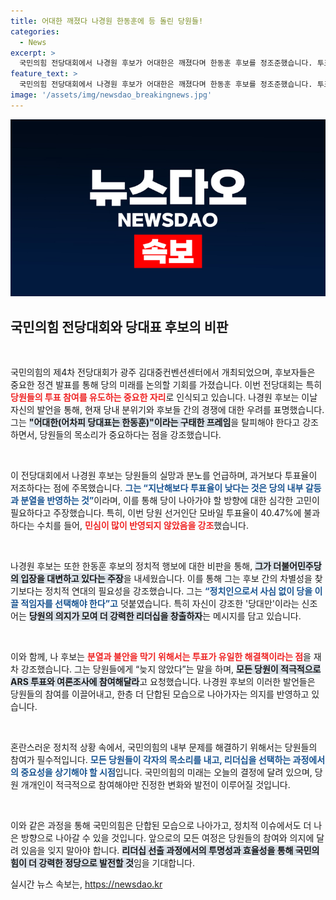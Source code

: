 ```yaml
---
title: 어대한 깨졌다 나경원 한동훈에 등 돌린 당원들!
categories:
  - News
excerpt: >
  국민의힘 전당대회에서 나경원 후보가 어대한은 깨졌다며 한동훈 후보를 정조준했습니다. 투표율 40.47%로 갈등 심화 중, 분열을 막는 유일한 방법은 투표라고 강조한 나 후보의 발언이 눈길을 끌고 있습니다!
feature_text: >
  국민의힘 전당대회에서 나경원 후보가 어대한은 깨졌다며 한동훈 후보를 정조준했습니다. 투표율 40.47%로 갈등 심화 중, 분열을 막는 유일한 방법은 투표라고 강조한 나 후보의 발언이 눈길을 끌고 있습니다!
image: '/assets/img/newsdao_breakingnews.jpg'
---
```


<p><img src="/assets/img/newsdao_breakingnews.jpg" alt="ranknews 속보" /></p>

<h2 data-ke-size="size26">국민의힘 전당대회와 당대표 후보의 비판</h2>

<p data-ke-size="size16">&nbsp;</p>

<p>국민의힘의 제4차 전당대회가 광주 김대중컨벤션센터에서 개최되었으며, 후보자들은 중요한 정견 발표를 통해 당의 미래를 논의할 기회를 가졌습니다. 이번 전당대회는 특히 <b><span style="color: #ee2323;">당원들의 투표 참여를 유도하는 중요한 자리</span></b>로 인식되고 있습니다. 나경원 후보는 이날 자신의 발언을 통해, 현재 당내 분위기와 후보들 간의 경쟁에 대한 우려를 표명했습니다. 그는 <b><span style="background-color: #21538527;">"어대한(어차피 당대표는 한동훈)"이라는 구태한 프레임</span></b>을 탈피해야 한다고 강조하면서, 당원들의 목소리가 중요하다는 점을 강조했습니다.</p>

<p data-ke-size="size16">&nbsp;</p>

<p>이 전당대회에서 나경원 후보는 당원들의 실망과 분노를 언급하며, 과거보다 투표율이 저조하다는 점에 주목했습니다. <b><span style="color: #1a5490;">그는 “지난해보다 투표율이 낮다는 것은 당의 내부 갈등과 분열을 반영하는 것”</span></b>이라며, 이를 통해 당이 나아가야 할 방향에 대한 심각한 고민이 필요하다고 주장했습니다. 특히, 이번 당원 선거인단 모바일 투표율이 40.47%에 불과하다는 수치를 들어, <b><span style="color: #ee2323;">민심이 많이 반영되지 않았음을 강조</span></b>했습니다.</p>

<p data-ke-size="size16">&nbsp;</p>

<p>나경원 후보는 또한 한동훈 후보의 정치적 행보에 대한 비판을 통해, <b><span style="background-color: #21538527;">그가 더불어민주당의 입장을 대변하고 있다는 주장</span></b>을 내세웠습니다. 이를 통해 그는 후보 간의 차별성을 찾기보다는 정치적 연대의 필요성을 강조했습니다. 그는 <b><span style="color: #1a5490;">“정치인으로서 사심 없이 당을 이끌 적임자를 선택해야 한다”고</span></b> 덧붙였습니다. 특히 자신이 강조한 '당대만'이라는 신조어는 <b><span style="background-color: #21538527;">당원의 의지가 모여 더 강력한 리더십을 창출하자</span></b>는 메시지를 담고 있습니다.</p>

<p data-ke-size="size16">&nbsp;</p>

<p>이와 함께, 나 후보는 <b><span style="color: #ee2323;">분열과 불안을 막기 위해서는 투표가 유일한 해결책이라는 점</span></b>을 재차 강조했습니다. 그는 당원들에게 “늦지 않았다”는 말을 하며, <b><span style="background-color: #21538527;">모든 당원이 적극적으로 ARS 투표와 여론조사에 참여해달라</span></b>고 요청했습니다. 나경원 후보의 이러한 발언들은 당원들의 참여를 이끌어내고, 한층 더 단합된 모습으로 나아가자는 의지를 반영하고 있습니다.</p>

<p data-ke-size="size16">&nbsp;</p>

<p>혼란스러운 정치적 상황 속에서, 국민의힘의 내부 문제를 해결하기 위해서는 당원들의 참여가 필수적입니다. <b><span style="color: #1a5490;">모든 당원들이 각자의 목소리를 내고, 리더십을 선택하는 과정에서의 중요성을 상기해야 할 시점</span></b>입니다. 국민의힘의 미래는 오늘의 결정에 달려 있으며, 당원 개개인이 적극적으로 참여해야만 진정한 변화와 발전이 이루어질 것입니다. </p>

<p data-ke-size="size16">&nbsp;</p>

<p>이와 같은 과정을 통해 국민의힘은 단합된 모습으로 나아가고, 정치적 이슈에서도 더 나은 방향으로 나아갈 수 있을 것입니다. 앞으로의 모든 여정은 당원들의 참여와 의지에 달려 있음을 잊지 말아야 합니다. <b><span style="background-color: #21538527;">리더십 선출 과정에서의 투명성과 효율성을 통해 국민의힘이 더 강력한 정당으로 발전할 것</span></b>임을 기대합니다.</p>
실시간 뉴스 속보는, <a href="https://newsdao.kr" rel="dofollow">https://newsdao.kr</a>


